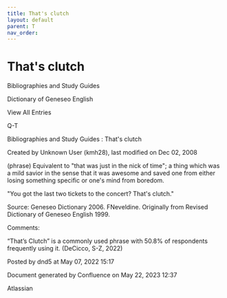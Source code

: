 ```yaml
---
title: That's clutch
layout: default
parent: T
nav_order:
---
```


# That's clutch

Bibliographies and Study Guides

Dictionary of Geneseo English

View All Entries

Q-T

Bibliographies and Study Guides : That's clutch

Created by  Unknown User (kmh28), last modified on Dec 02, 2008

(phrase) Equivalent to &quot;that was just in the nick of time&quot;; a thing which was a mild savior in the sense that it was awesome and saved one from either losing something specific or one's mind from boredom.

&quot;You got the last two tickets to the concert? That's clutch.&quot;

Source: Geneseo Dictionary 2006. FNeveldine. Originally from Revised Dictionary of Geneseo English 1999. 

Comments:

“That’s Clutch” is a commonly used phrase with 50.8% of respondents frequently using it. (DeCicco, S-Z, 2022)

Posted by dnd5 at May 07, 2022 15:17

Document generated by Confluence on May 22, 2023 12:37

Atlassian
